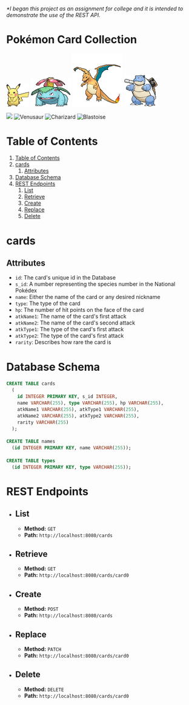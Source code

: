  <!-- Adam Manning 2021 -->
 <h6>
  *I began this project as an assignment for college and it is intended to demonstrate the use of the REST API.
 </h6>

# Pokémon Card Collection

[pikachu]: img/25.gif

[venusaur]: img/3.gif

[charizard]: img/6.gif

[blastoise]: img/9.gif


![Surfing Pikachu][pikachu] ![Venusaur][venusaur] ![Charizard][charizard] ![Blastoise][blastoise]

<img src="https://cdn.bulbagarden.net/upload/thumb/1/1a/SurfingPikachuWizardsPromo28.jpg/200px-SurfingPikachuWizardsPromo28.jpg" height="175">
<img src="https://cdn.bulbagarden.net/upload/thumb/d/d9/VenusaurWizardsPromo13.jpg/180px-VenusaurWizardsPromo13.jpg" height="175px" alt="Venusaur">
<img src="https://cdn.bulbagarden.net/upload/thumb/4/4e/CharizardBaseSet4.jpg/200px-CharizardBaseSet4.jpg"  height="175px" alt="Charizard">
<img src="https://cdn.bulbagarden.net/upload/thumb/a/a5/BlastoiseBaseSet2.jpg/180px-BlastoiseBaseSet2.jpg"  height="175px" alt="Blastoise">

# Table of Contents
1. [Table of Contents](#table-of-contents)
1. [cards](#cards)
    1. [Attributes](#attributes)
1. [Database Schema](#database-schema)
1. [REST Endpoints](#rest-endpoints)
    1. [List](#list)
    1. [Retrieve](#retrieve)
    1. [Create](#create)
    1. [Replace](#replace)
    1. [Delete](#delete)

# cards

## Attributes

* `id`: The card's unique id in the Database
* `s_id`: A number representing the species number in the National Poke&#769;dex
* `name`: Either the name of the card or any desired nickname
* `type`: The type of the card
* `hp`: The number of hit points on the face of the card
* `atkName1`: The name of the card's first attack
* `atkName2`: The name of the card's second attack
* `atkType1`: The type of the card's first attack
* `atkType2`: The type of the card's first attack
* `rarity`: Describes how rare the card is

# Database Schema

```sql
CREATE TABLE cards
  (
    id INTEGER PRIMARY KEY, s_id INTEGER,
    name VARCHAR(255), type VARCHAR(255), hp VARCHAR(255),
    atkName1 VARCHAR(255), atkType1 VARCHAR(255),
    atkName2 VARCHAR(255), atkType2 VARCHAR(255),
    rarity VARCHAR(255)
  );

CREATE TABLE names
  (id INTEGER PRIMARY KEY, name VARCHAR(255));

CREATE TABLE types
  (id INTEGER PRIMARY KEY, type VARCHAR(255));
```

<!-- ## REST Endpoints <a name="rest_endpoints"></a> -->
# REST Endpoints

- ## List
	- **Method:** `GET`
	- **Path:** `http://localhost:8080/cards`

- ## Retrieve
	- **Method:** `GET`
	- **Path:** `http://localhost:8080/cards/card0`

- ## Create
	- **Method:** `POST`
	- **Path:** `http://localhost:8080/cards`

- ## Replace
	- **Method:** `PATCH`
	- **Path:** `http://localhost:8080/cards/card0`

- ## Delete
	- **Method:** `DELETE`
	- **Path:** `http://localhost:8080/cards/card0`
